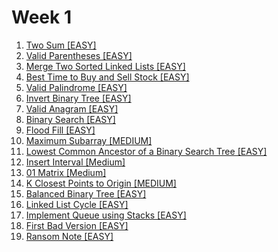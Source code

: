# Week 1

1. [Two Sum [EASY]](https://leetcode.com/problems/two-sum/)
2. [Valid Parentheses [EASY]](https://leetcode.com/problems/valid-parentheses/)
3. [Merge Two Sorted Linked Lists [EASY]](https://leetcode.com/problems/merge-two-sorted-lists/)
4. [Best Time to Buy and Sell Stock [EASY]](https://leetcode.com/problems/best-time-to-buy-and-sell-stock/)
5. [Valid Palindrome [EASY]](https://leetcode.com/problems/valid-palindrome/)
6. [Invert Binary Tree [EASY]](https://leetcode.com/problems/invert-binary-tree/)
7. [Valid Anagram [EASY]](https://leetcode.com/problems/valid-anagram/)
8. [Binary Search [EASY]](https://leetcode.com/problems/binary-search/)
9. [Flood Fill [EASY]](https://leetcode.com/problems/flood-fill/)
10. [Maximum Subarray [MEDIUM]](https://leetcode.com/problems/maximum-subarray/)
11. [Lowest Common Ancestor of a Binary Search Tree [EASY]](https://leetcode.com/problems/lowest-common-ancestor-of-a-binary-search-tree/)
12. [Insert Interval [Medium]](https://leetcode.com/problems/insert-interval/)
13. [01 Matrix [Medium]](https://leetcode.com/problems/01-matrix/)
14. [K Closest Points to Origin [MEDIUM]](https://leetcode.com/problems/k-closest-points-to-origin/)
15. [Balanced Binary Tree [EASY]](https://leetcode.com/problems/balanced-binary-tree/)
16. [Linked List Cycle [EASY]](https://leetcode.com/problems/linked-list-cycle/)
17. [Implement Queue using Stacks [EASY]](https://leetcode.com/problems/implement-queue-using-stacks/)
18. [First Bad Version [EASY]](https://leetcode.com/problems/first-bad-version/)
19. [Ransom Note [EASY]](https://leetcode.com/problems/ransom-note/)

